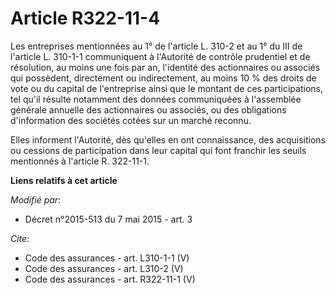 # Article R322-11-4

Les entreprises mentionnées au 1° de l'article L. 310-2 et au 1° du III de l'article L. 310-1-1 communiquent à l'Autorité de
contrôle prudentiel et de résolution, au moins une fois par an, l'identité des actionnaires ou associés qui possèdent,
directement ou indirectement, au moins 10 % des droits de vote ou du capital de l'entreprise ainsi que le montant de ces
participations, tel qu'il résulte notamment des données communiquées à l'assemblée générale annuelle des actionnaires ou
associés, ou des obligations d'information des sociétés cotées sur un marché reconnu. 

Elles informent l'Autorité, dès qu'elles en ont connaissance, des acquisitions ou cessions de participation dans leur capital
qui font franchir les seuils mentionnés à l'article R. 322-11-1.

**Liens relatifs à cet article**

_Modifié par_:

  - Décret n°2015-513 du 7 mai 2015 - art. 3

_Cite_:

  - Code des assurances - art. L310-1-1 (V)
  - Code des assurances - art. L310-2 (V)
  - Code des assurances - art. R322-11-1 (V)
